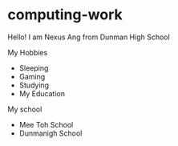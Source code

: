 # computing-work
Hello! I am Nexus Ang from Dunman High School

My Hobbies
* Sleeping
* Gaming
* Studying
* My Education

My school 
* Mee Toh School
* Dunmanigh School
